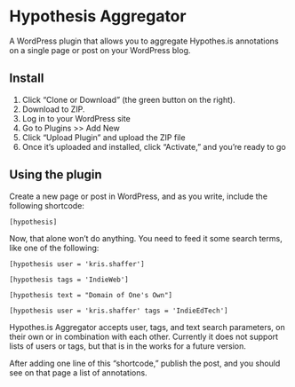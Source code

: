 # Hypothesis Aggregator
A WordPress plugin that allows you to aggregate Hypothes.is annotations on a single page or post on your WordPress blog.

## Install
1. Click “Clone or Download” (the green button on the right).
2. Download to ZIP.
3. Log in to your WordPress site
4. Go to Plugins >> Add New
5. Click “Upload Plugin” and upload the ZIP file
6. Once it’s uploaded and installed, click “Activate,” and you’re ready to go

## Using the plugin
Create a new page or post in WordPress, and as you write, include the following shortcode:

    [hypothesis]

Now, that alone won’t do anything. You need to feed it some search terms, like one of the following:

    [hypothesis user = 'kris.shaffer']

    [hypothesis tags = 'IndieWeb']

    [hypothesis text = "Domain of One's Own"]

    [hypothesis user = 'kris.shaffer' tags = 'IndieEdTech']

Hypothes.is Aggregator accepts user, tags, and text search parameters, on their own or in combination with each other. Currently it does not support lists of users or tags, but that is in the works for a future version.

After adding one line of this “shortcode,” publish the post, and you should see on that page a list of annotations.
